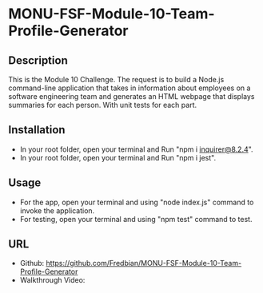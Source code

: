 # MONU-FSF-Module-10-Team-Profile-Generator

## Description
This is the Module 10 Challenge. The request is to build a Node.js command-line application that takes in information about employees on a software engineering team and generates an HTML webpage that displays summaries for each person. With unit tests for each part.

## Installation
* In your root folder, open your terminal and Run "npm i inquirer@8.2.4".
* In your root folder, open your terminal and Run "npm i jest".

## Usage
* For the app, open your terminal and using "node index.js" command to invoke the application.
* For testing, open your terminal and using "npm test" command to test.

## URL
* Github: https://github.com/Fredbian/MONU-FSF-Module-10-Team-Profile-Generator 
* Walkthrough Video: 